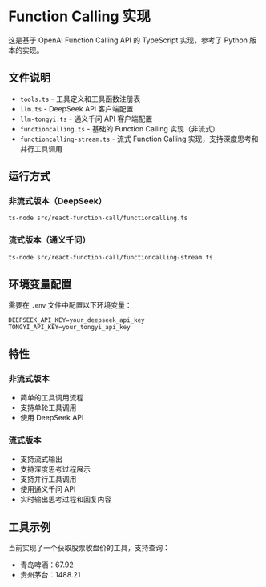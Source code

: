 # Function Calling 实现

这是基于 OpenAI Function Calling API 的 TypeScript 实现，参考了 Python 版本的实现。

## 文件说明

- `tools.ts` - 工具定义和工具函数注册表
- `llm.ts` - DeepSeek API 客户端配置
- `llm-tongyi.ts` - 通义千问 API 客户端配置
- `functioncalling.ts` - 基础的 Function Calling 实现（非流式）
- `functioncalling-stream.ts` - 流式 Function Calling 实现，支持深度思考和并行工具调用

## 运行方式

### 非流式版本（DeepSeek）

```bash
ts-node src/react-function-call/functioncalling.ts
```

### 流式版本（通义千问）

```bash
ts-node src/react-function-call/functioncalling-stream.ts
```

## 环境变量配置

需要在 `.env` 文件中配置以下环境变量：

```
DEEPSEEK_API_KEY=your_deepseek_api_key
TONGYI_API_KEY=your_tongyi_api_key
```

## 特性

### 非流式版本
- 简单的工具调用流程
- 支持单轮工具调用
- 使用 DeepSeek API

### 流式版本
- 支持流式输出
- 支持深度思考过程展示
- 支持并行工具调用
- 使用通义千问 API
- 实时输出思考过程和回复内容

## 工具示例

当前实现了一个获取股票收盘价的工具，支持查询：
- 青岛啤酒：67.92
- 贵州茅台：1488.21



